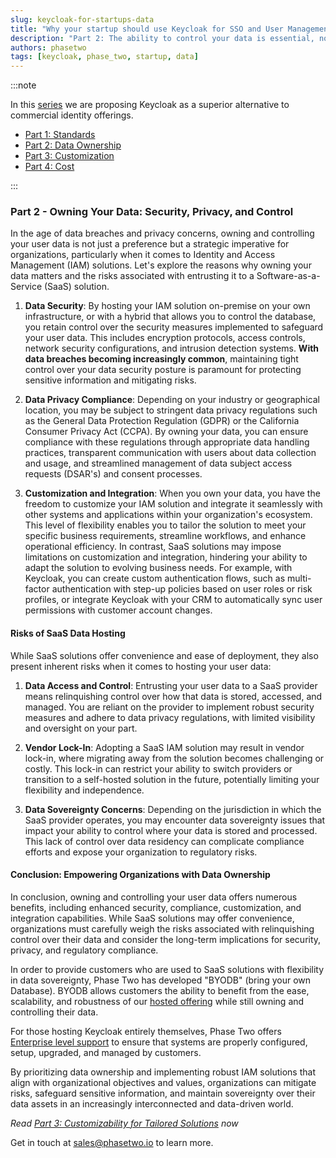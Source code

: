 ```yaml
---
slug: keycloak-for-startups-data
title: "Why your startup should use Keycloak for SSO and User Management - Part 2: Data"
description: "Part 2: The ability to control your data is essential, now and in the future."
authors: phasetwo
tags: [keycloak, phase_two, startup, data]
---
```


:::note

In this [series](./2024-10-18-keycloak-for-startups-overview.md) we are proposing Keycloak as a superior alternative to commercial identity offerings.

- [Part 1: Standards](./2024-10-21-keycloak-for-startups-standards.md)
- [Part 2: Data Ownership](./2024-10-28-keycloak-for-startups-data.md)
- [Part 3: Customization](./2024-11-04-keycloak-for-startups-customization.md)
- [Part 4: Cost](./2024-12-02-keycloak-for-startups-cost.md)

:::

### Part 2 - Owning Your Data: Security, Privacy, and Control

In the age of data breaches and privacy concerns, owning and controlling your user data is not just a preference but a strategic imperative for organizations, particularly when it comes to Identity and Access Management (IAM) solutions. Let's explore the reasons why owning your data matters and the risks associated with entrusting it to a Software-as-a-Service (SaaS) solution.

<!--truncate-->

1. **Data Security**: By hosting your IAM solution on-premise on your own infrastructure, or with a hybrid that allows you to control the database, you retain control over the security measures implemented to safeguard your user data. This includes encryption protocols, access controls, network security configurations, and intrusion detection systems. **With data breaches becoming increasingly common**, maintaining tight control over your data security posture is paramount for protecting sensitive information and mitigating risks.

2. **Data Privacy Compliance**: Depending on your industry or geographical location, you may be subject to stringent data privacy regulations such as the General Data Protection Regulation (GDPR) or the California Consumer Privacy Act (CCPA). By owning your data, you can ensure compliance with these regulations through appropriate data handling practices, transparent communication with users about data collection and usage, and streamlined management of data subject access requests (DSAR's) and consent processes.

3. **Customization and Integration**: When you own your data, you have the freedom to customize your IAM solution and integrate it seamlessly with other systems and applications within your organization's ecosystem. This level of flexibility enables you to tailor the solution to meet your specific business requirements, streamline workflows, and enhance operational efficiency. In contrast, SaaS solutions may impose limitations on customization and integration, hindering your ability to adapt the solution to evolving business needs. For example, with Keycloak, you can create custom authentication flows, such as multi-factor authentication with step-up policies based on user roles or risk profiles, or integrate Keycloak with your CRM to automatically sync user permissions with customer account changes.

#### Risks of SaaS Data Hosting

While SaaS solutions offer convenience and ease of deployment, they also present inherent risks when it comes to hosting your user data:

1. **Data Access and Control**: Entrusting your user data to a SaaS provider means relinquishing control over how that data is stored, accessed, and managed. You are reliant on the provider to implement robust security measures and adhere to data privacy regulations, with limited visibility and oversight on your part.

2. **Vendor Lock-In**: Adopting a SaaS IAM solution may result in vendor lock-in, where migrating away from the solution becomes challenging or costly. This lock-in can restrict your ability to switch providers or transition to a self-hosted solution in the future, potentially limiting your flexibility and independence.

3. **Data Sovereignty Concerns**: Depending on the jurisdiction in which the SaaS provider operates, you may encounter data sovereignty issues that impact your ability to control where your data is stored and processed. This lack of control over data residency can complicate compliance efforts and expose your organization to regulatory risks.

#### Conclusion: Empowering Organizations with Data Ownership

In conclusion, owning and controlling your user data offers numerous benefits, including enhanced security, compliance, customization, and integration capabilities. While SaaS solutions may offer convenience, organizations must carefully weigh the risks associated with relinquishing control over their data and consider the long-term implications for security, privacy, and regulatory compliance.

In order to provide customers who are used to SaaS solutions with flexibility in data sovereignty, Phase Two has developed "BYODB" (bring your own Database). BYODB allows customers the ability to benefit from the ease, scalability, and robustness of our [hosted offering](/hosting) while still owning and controlling their data.

For those hosting Keycloak entirely themselves, Phase Two offers [Enterprise level support](/support) to ensure that systems are properly configured, setup, upgraded, and managed by customers.

By prioritizing data ownership and implementing robust IAM solutions that align with organizational objectives and values, organizations can mitigate risks, safeguard sensitive information, and maintain sovereignty over their data assets in an increasingly interconnected and data-driven world.

_Read [Part 3: Customizability for Tailored Solutions](./2024-11-04-keycloak-for-startups-customization.md) now_

Get in touch at [sales@phasetwo.io](mailto:sales@phasetwo.io) to learn more.
